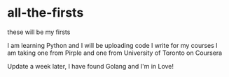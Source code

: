# all-the-firsts
these will be my firsts

I am learning Python and I will be uploading code I write for my courses
I am taking one from Pirple and one from University of Toronto on Coursera


Update a week later, I have found Golang and I'm in Love!

